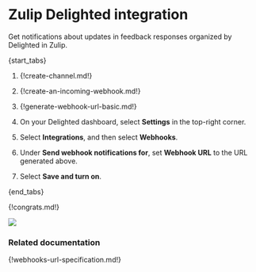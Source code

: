 # Zulip Delighted integration

Get notifications about updates in feedback responses organized by
Delighted in Zulip.

{start_tabs}

1. {!create-channel.md!}

1. {!create-an-incoming-webhook.md!}

1. {!generate-webhook-url-basic.md!}

1. On your Delighted dashboard, select **Settings** in the
   top-right corner.

1. Select **Integrations**, and then select **Webhooks**.

1. Under **Send webhook notifications for**, set **Webhook URL**
   to the URL generated above.

1. Select **Save and turn on**.

{end_tabs}

{!congrats.md!}

![](/static/images/integrations/delighted/001.png)

### Related documentation

{!webhooks-url-specification.md!}
